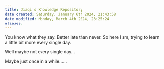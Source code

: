 ```yaml
---
title: Jiaqi's Knowledge Repository
date created: Saturday, January 6th 2024, 21:43:58
date modified: Monday, March 4th 2024, 23:25:24
aliases:
---
```


You know what they say. Better late than never. So here I am, trying to learn a little bit more every single day.

Well maybe not every single day...

Maybe just once in a while......
